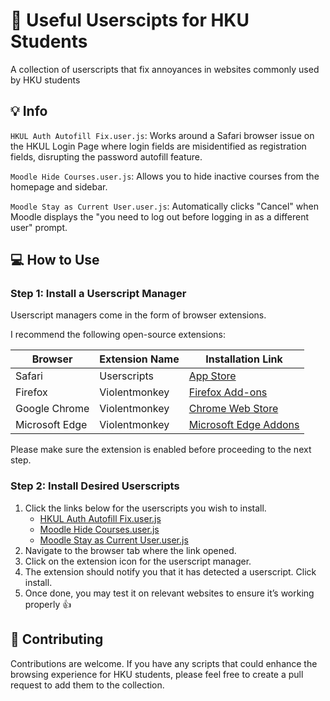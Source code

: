 # :rocket: Useful Userscipts for HKU Students

A collection of userscripts that fix annoyances in websites commonly used by HKU students

## :bulb: Info

`HKUL Auth Autofill Fix.user.js`: Works around a Safari browser issue on the HKUL Login Page where login fields are misidentified as registration fields, disrupting the password autofill feature.

`Moodle Hide Courses.user.js`: Allows you to hide inactive courses from the homepage and sidebar.

`Moodle Stay as Current User.user.js`: Automatically clicks "Cancel" when Moodle displays the "you need to log out before logging in as a different user" prompt.

## :computer: How to Use

### Step 1: Install a Userscript Manager

Userscript managers come in the form of browser extensions.

I recommend the following open-source extensions:

| Browser | Extension Name | Installation Link |
| - | - | - |
| Safari | Userscripts | [App Store](https://apps.apple.com/app/userscripts/id1463298887) |
| Firefox | Violentmonkey | [Firefox Add-ons](https://addons.mozilla.org/en-US/firefox/addon/violentmonkey/) |
| Google Chrome | Violentmonkey | [Chrome Web Store](https://chrome.google.com/webstore/detail/violentmonkey/jinjaccalgkegednnccohejagnlnfdag) |
| Microsoft Edge | Violentmonkey | [Microsoft Edge Addons](https://microsoftedge.microsoft.com/addons/detail/violentmonkey/eeagobfjdenkkddmbclomhiblgggliao) |

Please make sure the extension is enabled before proceeding to the next step.

### Step 2: Install Desired Userscripts

1. Click the links below for the userscripts you wish to install.
    * [HKUL Auth Autofill Fix.user.js](https://raw.githubusercontent.com/kennethkn/useful-userscripts-for-hku-students/main/HKUL%20Auth%20Autofill%20Fix.user.js)
    * [Moodle Hide Courses.user.js](https://raw.githubusercontent.com/kennethkn/useful-userscripts-for-hku-students/main/Moodle%20Hide%20Courses.user.js)
    * [Moodle Stay as Current User.user.js](https://raw.githubusercontent.com/kennethkn/useful-userscripts-for-hku-students/main/Moodle%20Stay%20as%20Current%20User.user.js)
2. Navigate to the browser tab where the link opened.
3. Click on the extension icon for the userscript manager.
4. The extension should notify you that it has detected a userscript. Click install.
5. Once done, you may test it on relevant websites to ensure it’s working properly :thumbsup:

## :handshake: Contributing

Contributions are welcome. If you have any scripts that could enhance the browsing experience for HKU students, please feel free to create a pull request to add them to the collection.
